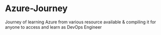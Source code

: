 # Azure-Journey
Journey of learning Azure from various resource available &amp; compiling it for anyone to access and learn as DevOps Engineer
